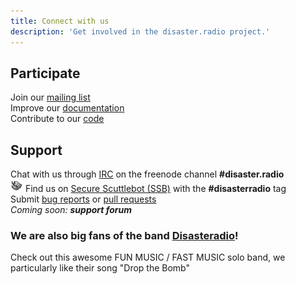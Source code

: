 ```yaml
---
title: Connect with us
description: 'Get involved in the disaster.radio project.'
---
```


## Participate
<i class="fa fa-envelope-o" aria-hidden="true"></i> Join our [mailing list](https://sudoroom.org/lists/listinfo/disasterradio)  
<i class="fa fa-book" aria-hidden="true"></i> Improve our [documentation](https://github.com/sudomesh/disaster-radio/wiki)  
<i class="fa fa-code" aria-hidden="true"></i> Contribute to our [code](https://github.com/sudomesh/disaster-radio)  

## Support
<i class="fa fa-comments-o" aria-hidden="true"></i> Chat with us through [IRC](http://webchat.freenode.net?channels=%23disasterradio&uio=d4) on the freenode channel **#disaster.radio**  
<img src="../assets/images/scuttlebot-bw-sm.png"> Find us on [Secure Scuttlebot (SSB)](https://github.com/ssbc) with the **#disasterradio** tag  
<i class="fa fa-bug" aria-hidden="true"></i> Submit [bug reports](https://github.com/sudomesh/disaster-radio/issues) or [pull requests](https://github.com/sudomesh/disaster-radio/pulls)  
_Coming soon: **support forum**_  

### We are also big fans of the band [Disasteradio](http://www.disasteradio.org/)!
Check out this awesome FUN MUSIC / FAST MUSIC solo band, we particularly like their song "Drop the Bomb"
